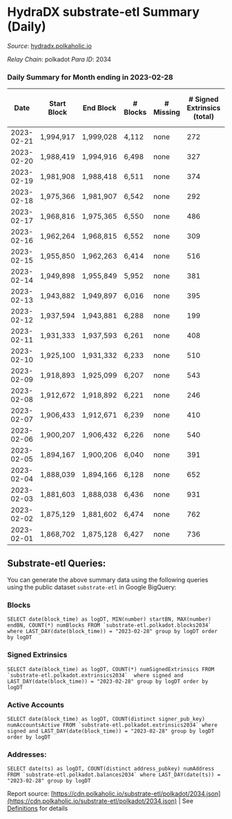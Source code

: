 # HydraDX substrate-etl Summary (Daily)

_Source_: [hydradx.polkaholic.io](https://hydradx.polkaholic.io)

*Relay Chain*: polkadot
*Para ID*: 2034



### Daily Summary for Month ending in 2023-02-28


| Date | Start Block | End Block | # Blocks | # Missing | # Signed Extrinsics (total) | # Active Accounts | # Addresses with Balances | # Events | # Transfers | # XCM Transfers In | # XCM Transfers Out |
| ---- | ----------- | --------- | -------- | --------- | --------------------------- | ----------------- | ------------------------- | -------- | ----------- | ------------------ | ------------------- |
| 2023-02-21 | 1,994,917 | 1,999,028 | 4,112 | none  | 272 | 59 |  | 15,792 | 382  |   |   |
| 2023-02-20 | 1,988,419 | 1,994,916 | 6,498 | none  | 327 | 81 | 23,286 | 23,637 | 451  |   |   |
| 2023-02-19 | 1,981,908 | 1,988,418 | 6,511 | none  | 374 | 33 | 23,284 | 24,490 | 531  |   |   |
| 2023-02-18 | 1,975,366 | 1,981,907 | 6,542 | none  | 292 |  | 23,278 | 23,396 | 407  |   |   |
| 2023-02-17 | 1,968,816 | 1,975,365 | 6,550 | none  | 486 | 105 | 23,272 | 25,748 | 646  |   |   |
| 2023-02-16 | 1,962,264 | 1,968,815 | 6,552 | none  | 309 | 78 | 23,271 | 23,696 | 428  | 32 ($9,757.20) | 31 ($9,777.33) |
| 2023-02-15 | 1,955,850 | 1,962,263 | 6,414 | none  | 516 | 110 | 23,266 | 25,807 | 735  | 42 ($22,769.24) | 39 ($30,746.98) |
| 2023-02-14 | 1,949,898 | 1,955,849 | 5,952 | none  | 381 | 103 | 23,255 | 22,617 | 477  | 37 ($17,294.28) | 40 ($17,418.37) |
| 2023-02-13 | 1,943,882 | 1,949,897 | 6,016 | none  | 395 | 80 | 23,248 | 23,357 | 611  | 40 ($18,483.12) | 37 ($17,549.40) |
| 2023-02-12 | 1,937,594 | 1,943,881 | 6,288 | none  | 199 | 72 | 23,240 | 21,578 | 279  | 24 ($19,137.25) | 13 ($4,596.35) |
| 2023-02-11 | 1,931,333 | 1,937,593 | 6,261 | none  | 408 | 90 | 23,233 | 24,163 | 623  | 37 ($26,193.88) | 31 ($25,320.42) |
| 2023-02-10 | 1,925,100 | 1,931,332 | 6,233 | none  | 510 | 124 | 23,223 | 25,261 | 704  | 49 ($21,741.08) | 34 ($17,532.81) |
| 2023-02-09 | 1,918,893 | 1,925,099 | 6,207 | none  | 543 | 132 | 23,223 | 25,522 | 808  | 53 ($26,919.19) | 43 ($25,915.80) |
| 2023-02-08 | 1,912,672 | 1,918,892 | 6,221 | none  | 246 | 103 | 23,214 | 21,871 | 301  | 30 ($8,144.07) | 21 ($13,704.32) |
| 2023-02-07 | 1,906,433 | 1,912,671 | 6,239 | none  | 410 | 103 | 23,211 | 23,813 | 569  | 36 ($19,508.93) | 17 ($12,572.32) |
| 2023-02-06 | 1,900,207 | 1,906,432 | 6,226 | none  | 540 | 148 | 23,204 | 25,591 | 741  | 72 ($32,018.25) | 39 ($31,079.70) |
| 2023-02-05 | 1,894,167 | 1,900,206 | 6,040 | none  | 391 | 116 | 23,196 | 23,291 | 571  | 39 ($15,277.88) | 32 ($14,903.25) |
| 2023-02-04 | 1,888,039 | 1,894,166 | 6,128 | none  | 652 | 134 | 23,190 | 26,575 | 968  | 33 ($33,959.11) | 41 ($28,835.49) |
| 2023-02-03 | 1,881,603 | 1,888,038 | 6,436 | none  | 931 | 229 | 23,182 | 30,692 | 1,211  | 68 ($36,736.84) | 68 ($39,766.51) |
| 2023-02-02 | 1,875,129 | 1,881,602 | 6,474 | none  | 762 | 196 | 23,177 | 28,566 | 957  | 64 ($32,484.46) | 68 ($55,547.97) |
| 2023-02-01 | 1,868,702 | 1,875,128 | 6,427 | none  | 736 | 212 | 23,160 | 28,060 | 1,013  | 50 ($34,358.62) | 35 ($17,114.87) |

## Substrate-etl Queries:
You can generate the above summary data using the following queries using the public dataset `substrate-etl` in Google BigQuery:


### Blocks
```
SELECT date(block_time) as logDT, MIN(number) startBN, MAX(number) endBN, COUNT(*) numBlocks FROM `substrate-etl.polkadot.blocks2034`  where LAST_DAY(date(block_time)) = "2023-02-28" group by logDT order by logDT
```


### Signed Extrinsics
```
SELECT date(block_time) as logDT, COUNT(*) numSignedExtrinsics FROM `substrate-etl.polkadot.extrinsics2034`  where signed and LAST_DAY(date(block_time)) = "2023-02-28" group by logDT order by logDT
```


### Active Accounts
```
SELECT date(block_time) as logDT, COUNT(distinct signer_pub_key) numAccountsActive FROM `substrate-etl.polkadot.extrinsics2034` where signed and LAST_DAY(date(block_time)) = "2023-02-28" group by logDT order by logDT
```


### Addresses:
```
SELECT date(ts) as logDT, COUNT(distinct address_pubkey) numAddress FROM `substrate-etl.polkadot.balances2034` where LAST_DAY(date(ts)) = "2023-02-28" group by logDT
```



Report source: [https://cdn.polkaholic.io/substrate-etl/polkadot/2034.json](https://cdn.polkaholic.io/substrate-etl/polkadot/2034.json) | See [Definitions](/DEFINITIONS.md) for details
